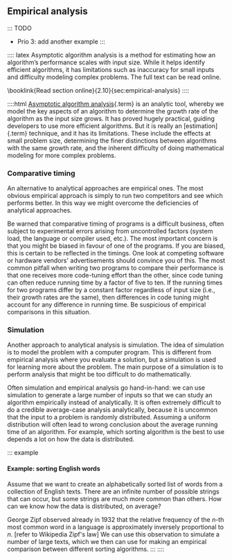 
## Empirical analysis

::: TODO
- Prio 3: add another example
:::

:::: latex
Asymptotic algorithm analysis is a method for estimating how an algorithm’s performance scales with input size.
While it helps identify efficient algorithms, it has limitations such as inaccuracy for small inputs and difficulty modeling complex problems.
The full text can be read online.

\booklink{Read section online}{2.10}{sec:empirical-analysis}
::::

::::html
[Asymptotic algorithm analysis](#algorithm-analysis){.term} is an analytic tool, whereby we model the key aspects of an
algorithm to determine the growth rate of the algorithm as the input
size grows. It has proved hugely practical, guiding developers to use
more efficient algorithms. But it is really an
[estimation]{.term} technique, and it has its
limitations. These include the effects at small problem size,
determining the finer distinctions between algorithms with the same
growth rate, and the inherent difficulty of doing mathematical modeling
for more complex problems.

### Comparative timing

An alternative to analytical approaches are empirical ones. The most
obvious empirical approach is simply to run two competitors and see
which performs better. In this way we might overcome the deficiencies of
analytical approaches.

Be warned that comparative timing of programs is a difficult business,
often subject to experimental errors arising from uncontrolled factors
(system load, the language or compiler used, etc.). The most important
concern is that you might be biased in favour of one of the programs. If
you are biased, this is certain to be reflected in the timings. One look
at competing software or hardware vendors' advertisements should
convince you of this. The most common pitfall when writing two programs
to compare their performance is that one receives more code-tuning
effort than the other, since code tuning can often reduce running time
by a factor of five to ten. If the running times for two programs differ
by a constant factor regardless of input size (i.e., their growth rates
are the same), then differences in code tuning might account for any
difference in running time. Be suspicious of empirical comparisons in
this situation.

### Simulation

Another approach to analytical analysis is simulation.
The idea of simulation is to model the problem with a computer program.
This is different from empirical analysis where you evaluate a solution,
but a simulation is used for learning more about the problem.
The main purpose of a simulation is to perform analysis that might be too difficult to do mathematically.

Often simulation and empirical analysis go hand-in-hand:
we can use simulation to generate a large number of inputs so that we can study an algorithm empirically instead of analytically.
It is often extremely difficult to do a credible average-case analysis analytically,
because it is uncommon that the input to a problem is randomly distributed.
Assuming a uniform distribution will often lead to wrong conclusion about the average running time of an algorithm.
For example, which sorting algorithm is the best to use depends a lot on how the data is distributed.

::: example
#### Example: sorting English words

Assume that we want to create an alphabetically sorted list of words from a collection of English texts.
There are an infinite number of possible strings that can occur, but some strings are much more common than others.
How can we know how the data is distributed, on average?

George Zipf observed already in 1932 that the relative frequency of the $n$-th most common word in a language is approximately inversely proportional to $n$. [refer to Wikipedia Zipf's law]
We can use this observation to simulate a number of large texts, which we then can use for making an empirical comparison between different sorting algorithms.
:::
::::
